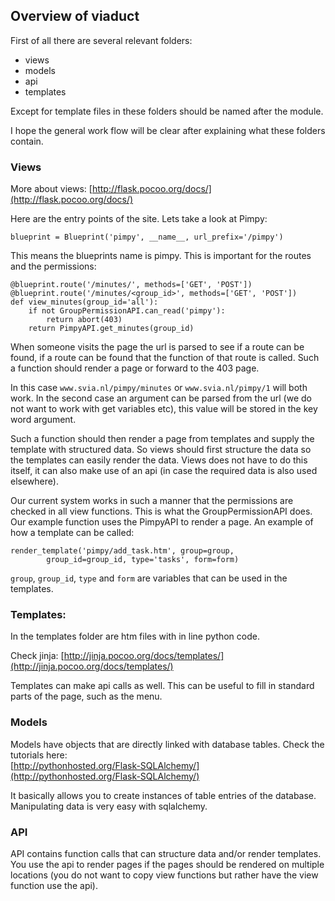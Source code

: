 ## Overview of viaduct  

First of all there are several relevant folders:

- views
- models
- api
- templates

Except for template files in these folders should be named after the module.

I hope the general work flow will be clear after explaining what these folders
contain.

### Views  
More about views: [http://flask.pocoo.org/docs/](http://flask.pocoo.org/docs/)

Here are the entry points of the site. Lets take a look at Pimpy:  

	blueprint = Blueprint('pimpy', __name__, url_prefix='/pimpy')

This means the blueprints name is pimpy. This is important for the routes and
the permissions:  

	@blueprint.route('/minutes/', methods=['GET', 'POST'])
	@blueprint.route('/minutes/<group_id>', methods=['GET', 'POST'])
	def view_minutes(group_id='all'):
		if not GroupPermissionAPI.can_read('pimpy'):
			return abort(403)
		return PimpyAPI.get_minutes(group_id)

When someone visits the page the url is parsed to see if a route can be found,
if a route can be found that the function of that route is called. Such a
function should render a page or forward to the 403 page.  

In this case `www.svia.nl/pimpy/minutes` or `www.svia.nl/pimpy/1` will both work. In
the second case an argument can be parsed from the url (we do not want
to work with get variables etc), this value will be stored in the key word
argument.  

Such a function should then render a page from templates and supply the template
with structured data. So views should first structure the data so the templates
can easily render the data. Views does not have to do this itself, it can also
make use of an api (in case the required data is also used elsewhere).

Our current system works in such a manner that the permissions are checked in
all view functions. This is what the GroupPermissionAPI does. Our example
function uses the PimpyAPI to render a page. An example of how a template can be
called:

	render_template('pimpy/add_task.htm', group=group,
			group_id=group_id, type='tasks', form=form)

`group`, `group_id`, `type` and `form` are variables that can be used in the templates.

### Templates:  
In the templates folder are htm files with in line python code. 

Check jinja: [http://jinja.pocoo.org/docs/templates/](http://jinja.pocoo.org/docs/templates/)

Templates can make api calls as well. This can be useful to fill in standard
parts of the page, such as the menu.


### Models  
Models have objects that are directly linked with database tables. Check the
tutorials here:  
[http://pythonhosted.org/Flask-SQLAlchemy/](http://pythonhosted.org/Flask-SQLAlchemy/)

It basically allows you to create instances of table entries of the database.
Manipulating data is very easy with sqlalchemy.

### API  
API contains function calls that can structure data and/or render templates. You
use the api to render pages if the pages should be rendered on multiple
locations (you do not want to copy view functions but rather have the view
function use the api).  
